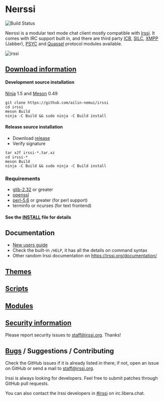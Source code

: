 # Neırssi

![Build Status](https://github.com/ailin-nemui/irssi/workflows/Check%20Irssi/badge.svg?branch=master)

Neırssi is a modular text mode chat client mostly compatible with
[Irssi](https://irssi.org). It comes with IRC support built in, and
there are third party [ICB](https://github.com/jperkin/irssi-icb),
[SILC](http://www.silcnet.org/),
[XMPP](http://cybione.org/~irssi-xmpp/) (Jabber),
[PSYC](http://about.psyc.eu/Irssyc) and
[Quassel](https://github.com/phhusson/quassel-irssi) protocol modules
available.

![irssi](https://user-images.githubusercontent.com/5665186/32180643-cf127f60-bd92-11e7-8aa2-882313ce1d8e.png)

## [Download information](https://ailin-nemui.github.io/irssi/Getting.html)

#### Development source installation

[Ninja](https://ninja-build.org/) 1.5 and [Meson](https://mesonbuild.com/) 0.49

```
git clone https://github.com/ailin-nemui/irssi
cd irssi
meson Build
ninja -C Build && sudo ninja -C Build install
```

#### Release source installation

* Download [release](https://github.com/ailin-nemui/irssi/releases)
* Verify signature
```
tar xJf irssi-*.tar.xz
cd irssi-*
meson Build
ninja -C Build && sudo ninja -C Build install
```

### Requirements

- [glib-2.32](https://wiki.gnome.org/Projects/GLib) or greater
- [openssl](https://www.openssl.org/)
- [perl-5.6](https://www.perl.org/) or greater (for perl support)
- terminfo or ncurses (for text frontend)

#### See the [INSTALL](INSTALL) file for details

## Documentation

* [New users guide](https://ailin-nemui.github.io/irssi/New-users.html)
* Check the built-in `/HELP`, it has all the details on command syntax
* Other random Irssi documentation on https://irssi.org/documentation/

## [Themes](https://irssi-import.github.io/themes/)

## [Scripts](https://scripts.irssi.org/)

## [Modules](https://ailin-nemui.github.io/irssi/Modules.html)

## [Security information](https://irssi.org/security/)

Please report security issues to staff@irssi.org. Thanks!

## [Bugs](https://github.com/irssi/irssi/issues) / Suggestions / Contributing

Check the GitHub issues if it is already listed in there; if not, open
an issue on GitHub or send a mail to [staff@irssi.org](mailto:staff@irssi.org).

Irssi is always looking for developers. Feel free to submit patches through
GitHub pull requests.

You can also contact the Irssi developers in
[#irssi](https://irssi.org/support/irc/) on irc.libera.chat.
